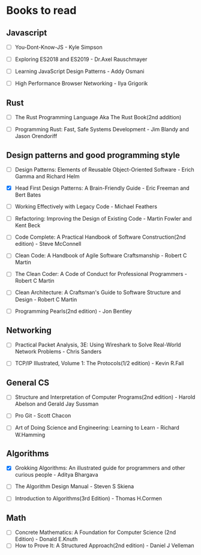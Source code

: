 # Books to read

## Javascript


- [ ] You-Dont-Know-JS - Kyle Simpson
- [ ] Exploring ES2018 and ES2019 - Dr.Axel Rauschmayer
- [ ] Learning JavaScript Design Patterns - Addy Osmani
- [ ] High Performance Browser Networking - Ilya Grigorik


## Rust


- [ ] The Rust Programming Language Aka The Rust Book(2nd addition)
- [ ] Programming Rust: Fast, Safe Systems Development - Jim Blandy and Jason Orendoriff


## Design patterns and good programming style


- [ ] Design Patterns: Elements of Reusable Object-Oriented Software - Erich Gamma and Richard Helm
- [x] Head First Design Patterns: A Brain-Friendly Guide - Eric Freeman and Bert Bates
- [ ] Working Effectively with Legacy Code - Michael Feathers
- [ ] Refactoring: Improving the Design of Existing Code - Martin Fowler and Kent Beck
- [ ] Code Complete: A Practical Handbook of Software Construction(2nd edition) - Steve McConnell
- [ ] Clean Code: A Handbook of Agile Software Craftsmanship - Robert C Martin
- [ ] The Clean Coder: A Code of Conduct for Professional Programmers - Robert C Martin
- [ ] Clean Architecture: A Craftsman's Guide to Software Structure and Design - Robert C Martin
- [ ] Programming Pearls(2nd edition) - Jon Bentley


## Networking


- [ ] Practical Packet Analysis, 3E: Using Wireshark to Solve Real-World Network Problems - Chris Sanders
- [ ] TCP/IP Illustrated, Volume 1: The Protocols(1/2 edition) - Kevin R.Fall


## General CS


- [ ] Structure and Interpretation of Computer Programs(2nd edition) - Harold Abelson and Gerald Jay Sussman
- [ ] Pro Git - Scott Chacon
- [ ] Art of Doing Science and Engineering: Learning to Learn - Richard W.Hamming


## Algorithms


- [x] Grokking Algorithms: An illustrated guide for programmers and other curious people - Aditya Bhargava
- [ ] The Algorithm Design Manual - Steven S Skiena
- [ ] Introduction to Algorithms(3rd Edition) - Thomas H.Cormen


## Math


- [ ] Concrete Mathematics: A Foundation for Computer Science (2nd Edition) - Donald E.Knuth
- [ ] How to Prove It: A Structured Approach(2nd edition) - Daniel J Velleman
